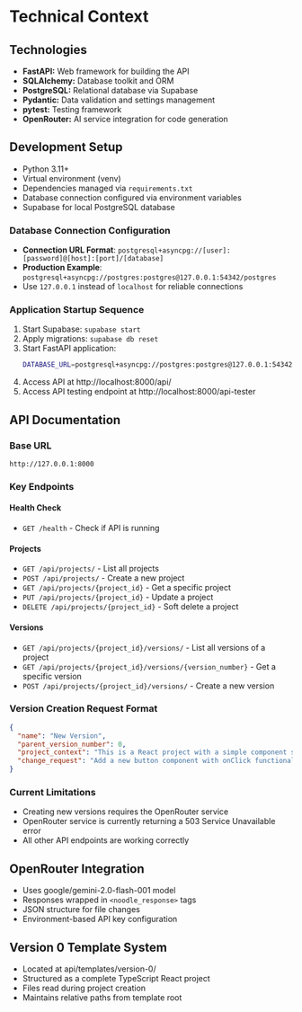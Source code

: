 # Technical Context

## Technologies
- **FastAPI:** Web framework for building the API
- **SQLAlchemy:** Database toolkit and ORM
- **PostgreSQL:** Relational database via Supabase
- **Pydantic:** Data validation and settings management
- **pytest:** Testing framework
- **OpenRouter:** AI service integration for code generation

## Development Setup
- Python 3.11+
- Virtual environment (venv)
- Dependencies managed via `requirements.txt`
- Database connection configured via environment variables
- Supabase for local PostgreSQL database

### Database Connection Configuration
- **Connection URL Format**: `postgresql+asyncpg://[user]:[password]@[host]:[port]/[database]`
- **Production Example**: `postgresql+asyncpg://postgres:postgres@127.0.0.1:54342/postgres`
- Use `127.0.0.1` instead of `localhost` for reliable connections

### Application Startup Sequence
1. Start Supabase: `supabase start`
2. Apply migrations: `supabase db reset`
3. Start FastAPI application:
   ```bash
   DATABASE_URL=postgresql+asyncpg://postgres:postgres@127.0.0.1:54342/postgres uvicorn api.app.main:app --reload
   ```
4. Access API at http://localhost:8000/api/
5. Access API testing endpoint at http://localhost:8000/api-tester

## API Documentation

### Base URL
```
http://127.0.0.1:8000
```

### Key Endpoints

#### Health Check
- `GET /health` - Check if API is running

#### Projects
- `GET /api/projects/` - List all projects
- `POST /api/projects/` - Create a new project
- `GET /api/projects/{project_id}` - Get a specific project
- `PUT /api/projects/{project_id}` - Update a project
- `DELETE /api/projects/{project_id}` - Soft delete a project

#### Versions
- `GET /api/projects/{project_id}/versions/` - List all versions of a project
- `GET /api/projects/{project_id}/versions/{version_number}` - Get a specific version
- `POST /api/projects/{project_id}/versions/` - Create a new version

### Version Creation Request Format
```json
{
  "name": "New Version",
  "parent_version_number": 0,
  "project_context": "This is a React project with a simple component structure.",
  "change_request": "Add a new button component with onClick functionality."
}
```

### Current Limitations
- Creating new versions requires the OpenRouter service
- OpenRouter service is currently returning a 503 Service Unavailable error
- All other API endpoints are working correctly

## OpenRouter Integration
- Uses google/gemini-2.0-flash-001 model
- Responses wrapped in `<noodle_response>` tags
- JSON structure for file changes
- Environment-based API key configuration

## Version 0 Template System
- Located at api/templates/version-0/
- Structured as a complete TypeScript React project
- Files read during project creation
- Maintains relative paths from template root
